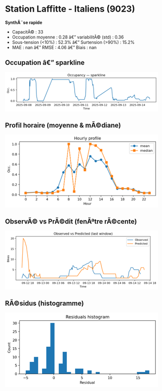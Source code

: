 ﻿# Station Laffitte - Italiens (9023)

**SynthÃ¨se rapide**
- CapacitÃ© : 33
- Occupation moyenne : 0.28 â€” variabilitÃ© (std) : 0.36
- Sous-tension (<10%) : 52.3% â€” Surtension (>90%) : 15.2%
- MAE : nan â€” RMSE : 4.06 â€” Biais : nan

## Occupation â€” sparkline
![sparkline](../assets/figs/stations/9023/sparkline.png)

## Profil horaire (moyenne & mÃ©diane)
![hourly](../assets/figs/stations/9023/hourly.png)

## ObservÃ© vs PrÃ©dit (fenÃªtre rÃ©cente)
![ovsp](../assets/figs/stations/9023/obs_vs_pred.png)

## RÃ©sidus (histogramme)
![resid](../assets/figs/stations/9023/residual_hist.png)
